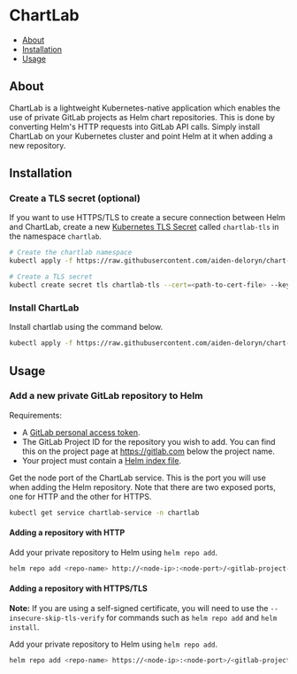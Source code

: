 # ChartLab

- [About](#about)
- [Installation](#installation)
- [Usage](#usage)

## About

ChartLab is a lightweight Kubernetes-native application which enables the use of private GitLab projects as Helm chart repositories. This is done by converting Helm's HTTP requests into GitLab API calls. Simply install ChartLab on your Kubernetes cluster and point Helm at it when adding a new repository.

## Installation

### Create a TLS secret (optional)

If you want to use HTTPS/TLS to create a secure connection between Helm and ChartLab, create a new [Kubernetes TLS Secret](https://kubernetes.io/docs/concepts/configuration/secret/#tls-secrets) called `chartlab-tls` in the namespace `chartlab`.

```sh
# Create the chartlab namespace
kubectl apply -f https://raw.githubusercontent.com/aiden-deloryn/chart-lab/v1.0.1/config/namespace.yaml

# Create a TLS secret
kubectl create secret tls chartlab-tls --cert=<path-to-cert-file> --key=<path-to-key-file> --namespace chartlab
```

### Install ChartLab

Install chartlab using the command below.

```sh
kubectl apply -f https://raw.githubusercontent.com/aiden-deloryn/chart-lab/v1.0.1/config/deployment.yaml
```

## Usage

### Add a new private GitLab repository to Helm
Requirements:
- A [GitLab personal access token](https://docs.gitlab.com/ee/user/profile/personal_access_tokens.html).
- The GitLab Project ID for the repository you wish to add. You can find this on the project page at https://gitlab.com below the project name.
- Your project must contain a [Helm index file](https://helm.sh/docs/helm/helm_repo_index/).

Get the node port of the ChartLab service. This is the port you will use when adding the Helm repository. Note that there are two exposed ports, one for HTTP and the other for HTTPS.

```sh
kubectl get service chartlab-service -n chartlab
```

#### Adding a repository with HTTP

Add your private repository to Helm using `helm repo add`.

```sh
helm repo add <repo-name> http://<node-ip>:<node-port>/<gitlab-project-id> --username '<username>' --password '<gitlab-personal-access-token>'
```

#### Adding a repository with HTTPS/TLS

**Note:** If you are using a self-signed certificate, you will need to use the `--insecure-skip-tls-verify` for commands such as `helm repo add` and `helm install`.

Add your private repository to Helm using `helm repo add`.

```sh
helm repo add <repo-name> https://<node-ip>:<node-port>/<gitlab-project-id> --username '<username>' --password '<gitlab-personal-access-token>'
```